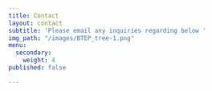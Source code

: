 ```yaml
---
title: Contact
layout: contact
subtitle: 'Please email any inquiries regarding below '
img_path: "/images/BTEP_tree-1.png"
menu:
  secondary:
    weight: 4
published: false

---
```


